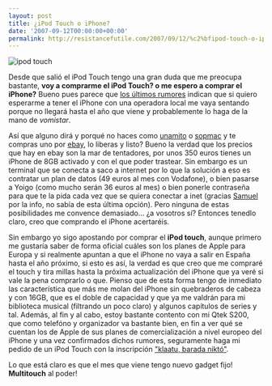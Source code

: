 ```yaml
---
layout: post
title: ¿iPod Touch o iPhone?
date: '2007-09-12T00:00:00+00:00'
permalink: http://resistancefutile.com/2007/09/12/%c2%bfipod-touch-o-iphone/
---
```

<img src='http://resistancefutile.com/wp-content/ipodtouch450.jpg' alt='ipod touch' class="centro" />

Desde que salió el iPod Touch tengo una gran duda que me preocupa bastante, <strong>voy a comprarme el iPod Touch? o me espero a comprar el iPhone?</strong> Bueno pues parece que <a href="http://www.applesfera.com/2007/09/12-telefonica-se-encargara-del-iphone-en-espana">los últimos rumores</a> indican que si quiero esperarme a tener el iPhone con una operadora local me vaya sentando porque no llegará hasta el año que viene y probablemente lo haga de la mano de <em>vomistar</em>.

Así que alguno dirá y porqué no haces como <a href="http://unamito.blogspot.com">unamito</a> o <a href="http://sopmacsl.com">sopmac</a> y te compras uno por <a href="http://ebay.es">ebay</a>, lo liberas y listo? Bueno la verdad que los precios que hay en ebay son la mar de tentadores, por unos 350 euros tienes un iPhone de 8GB activado y con el que poder trastear. Sin embargo es un terminal que se conecta a saco a internet por lo que la solución a eso es contratar un plan de datos (49 euros al mes con Vodafone), o bien pasarse a Yoigo (como mucho serán 36 euros al mes) o bien ponerle contraseña para que te la pida cada vez que se quiera conectar a inet (gracias <a href="http://sopmacsl.com">Samuel</a> por la info, no sabía de esta última opción). Pero ninguna de estas posibilidades me convence demasiado... ¿a vosotros sí? Entonces tenedlo claro, creo que comprando el iPhone acertaréis.

Sin embargo yo sigo apostando por comprar el <strong>iPod touch</strong>, aunque primero me gustaría saber de forma oficial cuáles son los planes de Apple para Europa y si realmente apuntan a que el iPhone no vaya a salir en España hasta el año próximo, si esto es así, la verdad es que creo que me compraré el touch y tira millas hasta la próxima actualización del iPhone que ya veré si vale la pena comprarlo o que. Pienso que de esta forma tengo de inmediato las característica que más me molan del iPhone sin quebraderos de cabeza y con 16GB, que es el doble de capacidad y que ya me valdrán para mi biblioteca musical (filtrando un poco claro) y algunos capítulos de series y tal. Además, al fin y al cabo, estoy bastante contento con mi Qtek S200, que como telefóno y organizador va bastante bien, en fin a ver qué se cuentan los de Apple de sus planes de comercialización a nivel europeo del iPhone y una vez confirmados dichos rumores, seguramente haga mi pedido de un iPod Touch con la inscripción <a href="http://www.microsiervos.com/archivo/peliculas-tv/klaatu-barada-nikto.html">"klaatu, barada niktó"</a>.

Lo que está claro es que el mes que viene tengo nuevo gadget fijo! <strong>Multitouch</strong> al poder!
